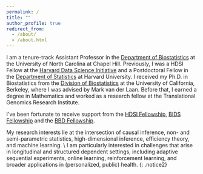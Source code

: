 ```yaml
---
permalink: /
title: ""
author_profile: true
redirect_from: 
  - /about/
  - /about.html
---
```


I am a tenure-track Assistant Professor in the [Department of Biostatistics](https://sph.unc.edu/bios/biostatistics/) at the University of North Carolina at Chapel Hill. Previously, I was a HDSI Fellow at the [Harvard Data Science Initiative](https://datascience.harvard.edu/) and a Postdoctoral Fellow in the [Department of Statistics](https://statistics.fas.harvard.edu/) at Harvard University. I received my Ph.D. in Biostatistics from the [Division of Biostatistics](https://publichealth.berkeley.edu/academics/biostatistics) at the University of California, Berkeley, where I was advised by Mark van der Laan. Before that, I earned a degree in Mathematics and worked as a research fellow at the Translational Genomics Research Institute.

I've been fortunate to receive support from the [HDSI Fellowship](https://datascience.harvard.edu/), [BIDS Fellowship](https://bids.berkeley.edu/topics/fellowship-programs) and the [BBD Fellowship](https://ctml.berkeley.edu/biomedical-big-data-training-program-uc-berkeley). 

<div class="spacer"></div>


My research interests lie at the intersection of causal inference, non- and semi-parametric statistics, high-dimensional inference, efficiency theory, and machine learning. \\ 
I am particularly interested in challenges that arise in longitudinal and structured dependent settings, including adaptive sequential experiments, online learning, reinforcement learning, and broader applications in (personalized, public) health.
{: .notice2}
